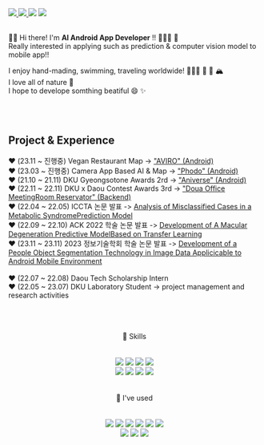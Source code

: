 

<!--
**honor-sky/honor-sky** is a ✨ _special_ ✨ repository because its `README.md` (this file) appears on your GitHub profile.

Here are some ideas to get you started:

- 🔭 I’m currently working on ...
- 🌱 I’m currently learning ...
- 👯 I’m looking to collaborate on ...
- 🤔 I’m looking for help with ...
- 💬 Ask me about ...
- 📫 How to reach me: ...
- 😄 Pronouns: ...
- ⚡ Fun fact: ...
-->
<div align=Left>
<a href="https://studyroadmap-kkm.tistory.com/">
<img src="https://img.shields.io/badge/Blog-EA4AAA?style=flat-square&logo=githubsponsors&logoColor=white"/>
</a>
 <a href="https://www.notion.so/65bff6f9acb54cc38aa098bb5f48a501">
<img src="https://img.shields.io/badge/Notion Portfolio-000000?style=flat-square&logo=Notion&logoColor=white"/>
</a>
<img src="https://img.shields.io/badge/keung903@naver.com-03C75A?style=flat-square&logo=Naver&logoColor=white"/>
<img src="https://img.shields.io/badge/@kkaebanjung_danvung-E4405F?style=flat-square&logo=Instagram&logoColor=white"/>
</div>
<br>

 
👋🏻 Hi there! I'm **AI Android App Developer** !! 👩🏻‍💻 📱 <br>
Really interested in applying such as prediction & computer vision model to mobile app!!

I enjoy hand-mading, swimming, traveling worldwide! 🏊🏻‍♀️ 🧶 🎨 🏔<br>
I love all of nature 🌳 <br>
I hope to develope somthing beatiful 😄 ✨ 
<!--improving performance using feature selection-->
<br>
<br>


## Project & Experience
❤️ (23.11 ~ 진행중) Vegan Restaurant Map -> ["AVIRO" (Android)](https://github.com/AVIRO-official/AVIRO-ANDROID) <br>
❤️ (23.03 ~ 진행중) Camera App Based AI & Map -> ["Phodo" (Android)](https://github.com/gang-dan/Phodo-Android) <br>
❤️ (21.10 ~ 21.11) DKU Gyeongsotone Awards 2rd -> ["Aniverse" (Android)](https://github.com/honor-sky/Aniverse_Front) <br>
❤️ (22.11 ~ 22.11) DKU x Daou Contest Awards 3rd -> ["Doua Office MeetingRoom Reservator" (Backend)](https://github.com/honor-sky/MeetingRoomReservator)<br>
❤️ (22.04 ~ 22.05) ICCTA 논문 발표 -> [Analysis of Misclassified Cases in a Metabolic SyndromePrediction Model](https://dl.acm.org/doi/abs/10.1145/3543712.3543735) <br>
❤️ (22.09 ~ 22.10) ACK 2022 학술 논문 발표 -> [Development of A Macular Degeneration Predictive ModelBased on Transfer Learning](https://kiss.kstudy.com/Detail/Ar?key=3988296)<br>
❤️ (23.11 ~ 23.11) 2023 정보기술학회 학술 논문 발표 -> [Development of a People Object Segmentation Technology in Image Data Applicicable to Android Mobile Environment](segmentation/김경민_정보기술학회_2023_final.pdf)<br>
<br>
❤️ (22.07 ~ 22.08) Daou Tech Scholarship Intern <br>
❤️ (22.05 ~ 23.07) DKU Laboratory Student -> project management and research activities <br>


<br>
<br>
<br>
<div align=Center>
<center> 💪  Skills  </center> 
<br>
<br>
<img src="https://img.shields.io/badge/Android-3DDC84?style=round-square&logo=Android&logoColor=white"/>
<img src="https://img.shields.io/badge/TensorFlow-FF6F00?style=round-square&logo=TensorFlow&logoColor=white"/>
<img src="https://img.shields.io/badge/Django-092E20?style=round-square&logo=Django&logoColor=white"/>
<img src="https://img.shields.io/badge/MySQL-4479A1?style=round-square&logo=MySQL&logoColor=white"/>
 <br>
<img src="https://img.shields.io/badge/Kotlin-7F52FF?style=round-square&logo=Kotlin&logoColor=white"/>
<img src="https://img.shields.io/badge/JAVA-007396?style=round-square&logo=JAVA&logoColor=white"/>
<img src="https://img.shields.io/badge/Python-3776AB?style=round-square&logo=Python&logoColor=white"/>
<img src="https://img.shields.io/badge/R-276DC3?style=round-square&logo=R&logoColor=white"/>
</div>
<br>
<br>
 
<div align=Center>
<center> 🌱  I've used  </center> 
<br>
<br>
<img src="https://img.shields.io/badge/Figma-F24E1E?style=round-square&logo=Figma&logoColor=white"/>
<img src="https://img.shields.io/badge/Google Colab-F9AB00?style=round-square&logo=Google Colab&logoColor=white"/>
<img src="https://img.shields.io/badge/Android Studio-F9AB00?style=round-square&logo=Android Studio&logoColor=white"/>
<img src="https://img.shields.io/badge/Pycharm-000000?style=round-square&logo=Pycharm&logoColor=white"/>
<img src="https://img.shields.io/badge/RStudio-75AADB?style=round-square&logo=RStudio&logoColor=white"/>
<img src="https://img.shields.io/badge/Intellij Idea-000000?style=round-square&logo=Intellij Idea&logoColor=white"/>
<br>
<img src="https://img.shields.io/badge/GitHib-181717?style=round-square&logo=GitHib&logoColor=white"/>
<img src="https://img.shields.io/badge/Discord-5865F2?style=round-square&logo=Discord&logoColor=white"/>
<img src="https://img.shields.io/badge/Slack-4A154B?style=round-square&logo=Slack&logoColor=white"/>
</div>


